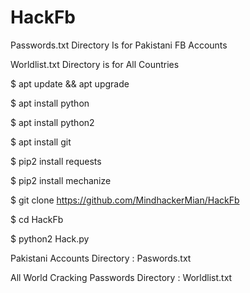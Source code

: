 # HackFb
Passwords.txt Directory Is for Pakistani FB Accounts

Worldlist.txt Directory is for All Countries

$ apt update && apt upgrade

$ apt install python

$ apt install python2

$ apt install git

$ pip2 install requests

$ pip2 install mechanize

$ git clone https://github.com/MindhackerMian/HackFb

$ cd HackFb

$ python2 Hack.py

Pakistani Accounts Directory : Paswords.txt

All World Cracking Passwords Directory : Worldlist.txt
